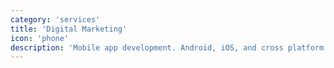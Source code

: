 ```yaml
---
category: 'services'
title: 'Digital Marketing'
icon: 'phone'
description: 'Mobile app development. Android, iOS, and cross platform development with flutter.'
---
```


